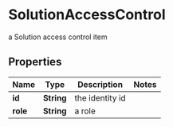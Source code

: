

# SolutionAccessControl

a Solution access control item

## Properties

Name | Type | Description | Notes
------------ | ------------- | ------------- | -------------
**id** | **String** | the identity id | 
**role** | **String** | a role | 



